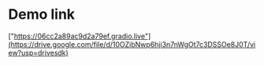 # Demo link
["https://06cc2a89ac9d2a79ef.gradio.live"](https://drive.google.com/file/d/10OZibNwp6hji3n7nWgOt7c3DSSOe8J0T/view?usp=drivesdk)

